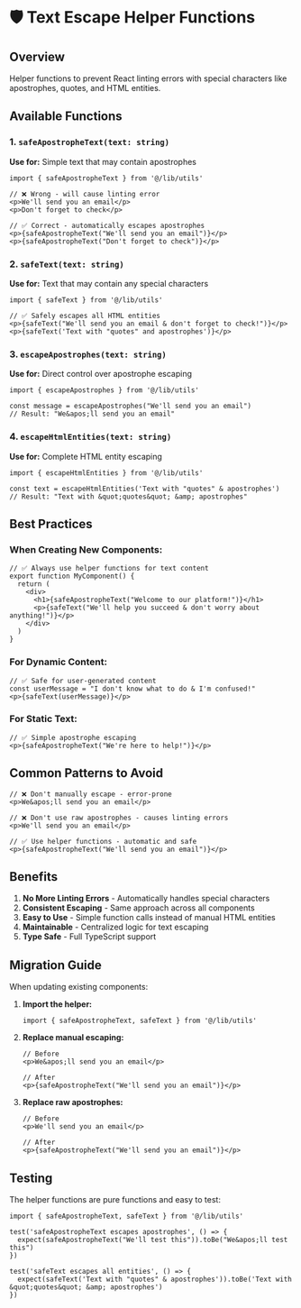 # 🛡️ Text Escape Helper Functions

## **Overview**
Helper functions to prevent React linting errors with special characters like apostrophes, quotes, and HTML entities.

## **Available Functions**

### **1. `safeApostropheText(text: string)`**
**Use for:** Simple text that may contain apostrophes
```tsx
import { safeApostropheText } from '@/lib/utils'

// ❌ Wrong - will cause linting error
<p>We'll send you an email</p>
<p>Don't forget to check</p>

// ✅ Correct - automatically escapes apostrophes
<p>{safeApostropheText("We'll send you an email")}</p>
<p>{safeApostropheText("Don't forget to check")}</p>
```

### **2. `safeText(text: string)`**
**Use for:** Text that may contain any special characters
```tsx
import { safeText } from '@/lib/utils'

// ✅ Safely escapes all HTML entities
<p>{safeText("We'll send you an email & don't forget to check!")}</p>
<p>{safeText('Text with "quotes" and apostrophes')}</p>
```

### **3. `escapeApostrophes(text: string)`**
**Use for:** Direct control over apostrophe escaping
```tsx
import { escapeApostrophes } from '@/lib/utils'

const message = escapeApostrophes("We'll send you an email")
// Result: "We&apos;ll send you an email"
```

### **4. `escapeHtmlEntities(text: string)`**
**Use for:** Complete HTML entity escaping
```tsx
import { escapeHtmlEntities } from '@/lib/utils'

const text = escapeHtmlEntities('Text with "quotes" & apostrophes')
// Result: "Text with &quot;quotes&quot; &amp; apostrophes"
```

## **Best Practices**

### **When Creating New Components:**
```tsx
// ✅ Always use helper functions for text content
export function MyComponent() {
  return (
    <div>
      <h1>{safeApostropheText("Welcome to our platform!")}</h1>
      <p>{safeText("We'll help you succeed & don't worry about anything!")}</p>
    </div>
  )
}
```

### **For Dynamic Content:**
```tsx
// ✅ Safe for user-generated content
const userMessage = "I don't know what to do & I'm confused!"
<p>{safeText(userMessage)}</p>
```

### **For Static Text:**
```tsx
// ✅ Simple apostrophe escaping
<p>{safeApostropheText("We're here to help!")}</p>
```

## **Common Patterns to Avoid**

```tsx
// ❌ Don't manually escape - error-prone
<p>We&apos;ll send you an email</p>

// ❌ Don't use raw apostrophes - causes linting errors
<p>We'll send you an email</p>

// ✅ Use helper functions - automatic and safe
<p>{safeApostropheText("We'll send you an email")}</p>
```

## **Benefits**

1. **No More Linting Errors** - Automatically handles special characters
2. **Consistent Escaping** - Same approach across all components
3. **Easy to Use** - Simple function calls instead of manual HTML entities
4. **Maintainable** - Centralized logic for text escaping
5. **Type Safe** - Full TypeScript support

## **Migration Guide**

When updating existing components:

1. **Import the helper:**
   ```tsx
   import { safeApostropheText, safeText } from '@/lib/utils'
   ```

2. **Replace manual escaping:**
   ```tsx
   // Before
   <p>We&apos;ll send you an email</p>
   
   // After
   <p>{safeApostropheText("We'll send you an email")}</p>
   ```

3. **Replace raw apostrophes:**
   ```tsx
   // Before
   <p>We'll send you an email</p>
   
   // After
   <p>{safeApostropheText("We'll send you an email")}</p>
   ```

## **Testing**

The helper functions are pure functions and easy to test:

```tsx
import { safeApostropheText, safeText } from '@/lib/utils'

test('safeApostropheText escapes apostrophes', () => {
  expect(safeApostropheText("We'll test this")).toBe("We&apos;ll test this")
})

test('safeText escapes all entities', () => {
  expect(safeText('Text with "quotes" & apostrophes')).toBe('Text with &quot;quotes&quot; &amp; apostrophes')
})
```
